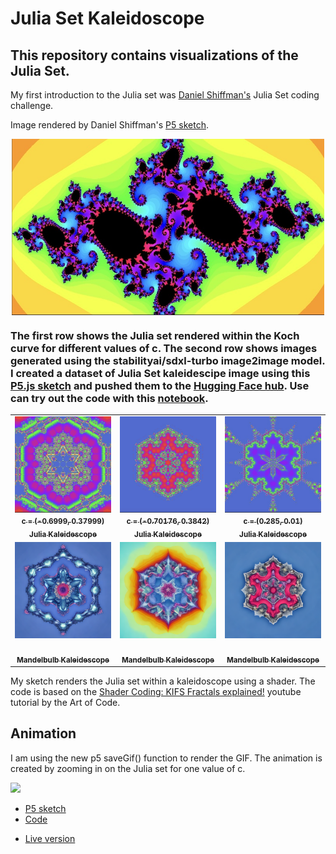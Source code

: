 # Julia Set Kaleidoscope

## This repository contains visualizations of the Julia Set.

My first introduction to the Julia set was <a href="https://thecodingtrain.com/challenges/22-julia-set">Daniel Shiffman's</a> Julia Set coding challenge.

Image rendered by Daniel Shiffman's [P5 sketch](https://editor.p5js.org/codingtrain/sketches/G6qbMmaI).

<img class="img" src="assets/ct_julia_set.jpg" alt="Julia set kaleidescope" style=" display: block;
    margin-left: auto;
    margin-right: auto;" width="500" height="">

### The first row shows the Julia set rendered within the Koch curve for different values of c. The second row shows images generated using the stabilityai/sdxl-turbo image2image model. I created a dataset of Julia Set kaleidescipe image using this [P5.js sketch](https://editor.p5js.org/kfahn/sketches/vugGJY9Gm) and pushed them to the [Hugging Face hub](https://huggingface.co/datasets/kfahn/kaleidescope). Use can try out the code with this [notebook](mandelbulb_kaleidescope.ipynb).

<!-- IMAGE-LIST:START - Do not remove or modify this section -->
<!-- prettier-ignore-start -->
<!-- markdownlint-disable -->
<table>
  <tbody>
    <tr>
      <td align="center"><a href=""> <img class="img" src="assets/julia1.jpg" alt="Julia Kaleidescope" style="vertical-align:top;" width="500" /><br /><sub><b>c = (-0.6999, 0.37999)<br/>Julia Kaleidescope</b></sub></a></td>
      <td align="center"><a href=""> <img class="img" src="assets/julia2.jpg" alt="Julia Kaleidescope" style="vertical-align:top;" width="500" /><br /><sub><b>c = (-0.70176, 0.3842)<br/>Julia Kaleidescope</b></sub></a></td>
      <td align="center"><a href=""> <img class="img" src="assets/julia3.jpg" alt="Julia Kaleidescope" style="vertical-align:top;" width="500" /><br /><sub><b>c = (0.285, 0.01)<br/>Julia Kaleidescope</b></sub></a></td>
    </tr>
     <tr>
      <td align="center"><a href=""> <img class="img" src="assets/mandelbulb_kaleidescope1.png" alt="Mandelbulb Kaleidescope" style="vertical-align:top;" width="500" /><br /><sub><b><br/>Mandelbulb Kaleidescope</b></sub></a></td>
      <td align="center"><a href=""> <img class="img" src="assets/mandelbulb_kaleidescope2.png" alt="JMandelbulbKaleidescope" style="vertical-align:top;" width="500" /><br /><sub><b><br/>Mandelbulb Kaleidescope</b></sub></a></td>
      <td align="center"><a href=""> <img class="img" src="assets/mandelbulb_kaleidescope3.png" alt="Mandelbulb Kaleidescope" style="vertical-align:top;" width="500" /><br /><sub><b><br/>Mandelbulb Kaleidescope</b></sub></a></td>
    </tr>
     </tbody>
</table>

<!-- markdownlint-restore -->
<!-- prettier-ignore-end -->

<!-- IMAGE-LIST:END -->

My sketch renders the Julia set within a kaleidoscope using a shader. The code is based on the
[Shader Coding: KIFS Fractals explained!](https://www.youtube.com/watch?v=il_Qg9AqQkE) youtube tutorial by the Art of Code.

## Animation

I am using the new p5 saveGif() function to render the GIF. The animation is created by zooming in on the Julia set for one value of c.

![](juliagif.gif)

- [P5 sketch](https://editor.p5js.org/kfahn/sketches/Zlzw2yIOL)
- [Code](https://github.com/kfahn22/julia_kaleidescope/tree/main/animation)

* [Live version](https://kfahn22.github.io/julia_kaleidescope/)
